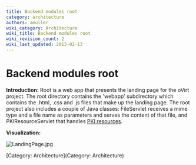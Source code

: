 ```yaml
---
title: Backend modules root
category: architecture
authors: amuller
wiki_category: Architecture
wiki_title: Backend modules root
wiki_revision_count: 2
wiki_last_updated: 2013-02-13
---
```


# Backend modules root

**Introduction:** Root is a web app that presents the landing page for the oVirt project. The root directory contains the 'webapp' subdirectory which contains the .html, .css and .js files that make up the landing page. The root project also includes a couple of Java classes: FileServlet receives a mime type and a file name as parameters and serves the content of that file, and PKIResourceServlet that handles [PKI resources](http://en.wikipedia.org/wiki/Resource_Public_Key_Infrastructure).

**Visualization:**

![](LandingPage.jpg "LandingPage.jpg")

[Category: Architecture](Category: Architecture)

